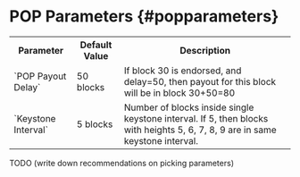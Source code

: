 # POP Parameters {#popparameters}

<table>
<tr>
    <th>Parameter</th>
    <th>Default Value</th>
    <th>Description</th>
</tr>
<tr>
    <td>`POP Payout Delay`</td>
    <td>50 blocks</td>
    <td>If block 30 is endorsed, and delay=50, then payout for this block will be in block 30+50=80</td>
</tr>
<tr>
    <td>`Keystone Interval`</td>
    <td>5 blocks</td>
    <td>Number of blocks inside single keystone interval. If 5, then blocks with heights 5, 6, 7, 8, 9 are in same keystone interval.</td>
</tr>

</table>

TODO (write down recommendations on picking parameters)
